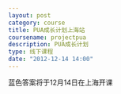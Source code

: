 ```yaml
---
layout: post
category: course
title: PUA成长计划上海站
coursename: projectpua
description: PUA成长计划
type: 线下课程
date: "2012-12-14 14:00"
---
```


蓝色答案将于12月14日在上海开课